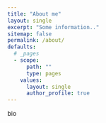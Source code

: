 ```yaml
---
title: "About me"
layout: single
excerpt: "Some information.."
sitemap: false
permalink: /about/
defaults:
  # _pages
  - scope:
      path: ""
      type: pages
    values:
      layout: single
      author_profile: true
---
```


bio
